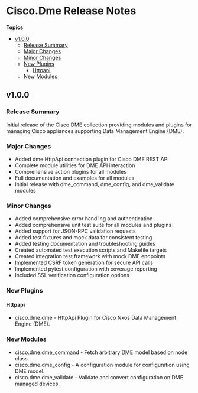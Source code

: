 # Cisco\.Dme Release Notes

**Topics**

- <a href="#v1-0-0">v1\.0\.0</a>
    - <a href="#release-summary">Release Summary</a>
    - <a href="#major-changes">Major Changes</a>
    - <a href="#minor-changes">Minor Changes</a>
    - <a href="#new-plugins">New Plugins</a>
        - <a href="#httpapi">Httpapi</a>
    - <a href="#new-modules">New Modules</a>

<a id="v1-0-0"></a>
## v1\.0\.0

<a id="release-summary"></a>
### Release Summary

Initial release of the Cisco DME collection providing modules and plugins
for managing Cisco appliances supporting Data Management Engine \(DME\)\.

<a id="major-changes"></a>
### Major Changes

* Added dme HttpApi connection plugin for Cisco DME REST API
* Complete module utilities for DME API interaction
* Comprehensive action plugins for all modules
* Full documentation and examples for all modules
* Initial release with dme\_command\, dme\_config\, and dme\_validate modules

<a id="minor-changes"></a>
### Minor Changes

* Added comprehensive error handling and authentication
* Added comprehensive unit test suite for all modules and plugins
* Added support for JSON\-RPC validation requests
* Added test fixtures and mock data for consistent testing
* Added testing documentation and troubleshooting guides
* Created automated test execution scripts and Makefile targets
* Created integration test framework with mock DME endpoints
* Implemented CSRF token generation for secure API calls
* Implemented pytest configuration with coverage reporting
* Included SSL verification configuration options

<a id="new-plugins"></a>
### New Plugins

<a id="httpapi"></a>
#### Httpapi

* cisco\.dme\.dme \- HttpApi Plugin for Cisco Nxos Data Management Engine \(DME\)\.

<a id="new-modules"></a>
### New Modules

* cisco\.dme\.dme\_command \- Fetch arbitrary DME model based on node class\.
* cisco\.dme\.dme\_config \- A configuration module for configuration using DME model\.
* cisco\.dme\.dme\_validate \- Validate and convert configuration on DME managed devices\.
